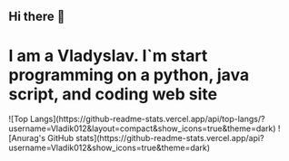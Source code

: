 ## Hi there 👋

# I am a Vladyslav. I`m start programming on a python, java script, and coding web site
<table>
  ![Top Langs](https://github-readme-stats.vercel.app/api/top-langs/?username=Vladik012&layout=compact&show_icons=true&theme=dark)       ![Anurag's GitHub stats](https://github-readme-stats.vercel.app/api?username=Vladik012&show_icons=true&theme=dark)
</table>
<!--
**Vladik012/Vladik012** is a ✨ _special_ ✨ repository because its `README.md` (this file) appears on your GitHub profile.

Here are some ideas to get you started:

- 🔭 I’m currently working on ...
- 🌱 I’m currently learning ...
- 👯 I’m looking to collaborate on ...
- 🤔 I’m looking for help with ...
- 💬 Ask me about ...
- 📫 How to reach me: ...
- 😄 Pronouns: ...
- ⚡ Fun fact: ...
-->
